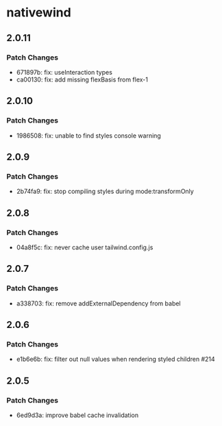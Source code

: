 # nativewind

## 2.0.11

### Patch Changes

- 671897b: fix: useInteraction types
- ca00130: fix: add missing flexBasis from flex-1

## 2.0.10

### Patch Changes

- 1986508: fix: unable to find styles console warning

## 2.0.9

### Patch Changes

- 2b74fa9: fix: stop compiling styles during mode:transformOnly

## 2.0.8

### Patch Changes

- 04a8f5c: fix: never cache user tailwind.config.js

## 2.0.7

### Patch Changes

- a338703: fix: remove addExternalDependency from babel

## 2.0.6

### Patch Changes

- e1b6e6b: fix: filter out null values when rendering styled children #214

## 2.0.5

### Patch Changes

- 6ed9d3a: improve babel cache invalidation
